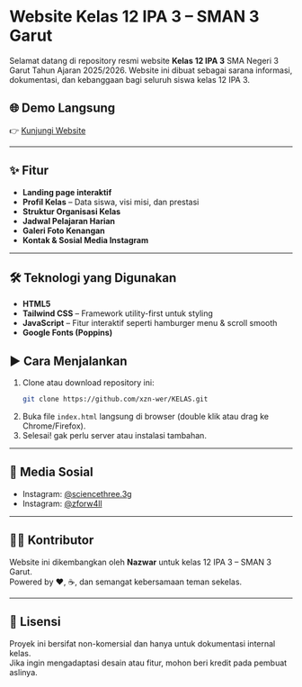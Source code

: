 # Website Kelas 12 IPA 3 – SMAN 3 Garut

Selamat datang di repository resmi website **Kelas 12 IPA 3** SMA Negeri 3 Garut Tahun Ajaran 2025/2026. Website ini dibuat sebagai sarana informasi, dokumentasi, dan kebanggaan bagi seluruh siswa kelas 12 IPA 3.

## 🌐 Demo Langsung

👉 [Kunjungi Website](https://kelas-ruby.vercel.app/)

---

## ✨ Fitur

- **Landing page interaktif**
- **Profil Kelas** – Data siswa, visi misi, dan prestasi
- **Struktur Organisasi Kelas**
- **Jadwal Pelajaran Harian**
- **Galeri Foto Kenangan**
- **Kontak & Sosial Media Instagram**

---

## 🛠️ Teknologi yang Digunakan

- **HTML5**
- **Tailwind CSS** – Framework utility-first untuk styling
- **JavaScript** – Fitur interaktif seperti hamburger menu & scroll smooth
- **Google Fonts (Poppins)**


## ▶️ Cara Menjalankan

1. Clone atau download repository ini:
    ```bash
    git clone https://github.com/xzn-wer/KELAS.git
    ```
2. Buka file `index.html` langsung di browser (double klik atau drag ke Chrome/Firefox).
3. Selesai! gak perlu server atau instalasi tambahan.

---

## 📱 Media Sosial

- Instagram: [@sciencethree.3g](https://www.instagram.com/sciencethree.3g/)
- Instagram: [@zforw4ll](https://www.instagram.com/zforw4ll/)
---

## 👨‍💻 Kontributor

Website ini dikembangkan oleh **Nazwar** untuk kelas 12 IPA 3 – SMAN 3 Garut.  
Powered by ❤️, ☕, dan semangat kebersamaan teman sekelas.

---

## 📜 Lisensi

Proyek ini bersifat non-komersial dan hanya untuk dokumentasi internal kelas.  
Jika ingin mengadaptasi desain atau fitur, mohon beri kredit pada pembuat aslinya.



